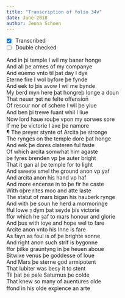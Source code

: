 ```yaml
---
title: "Transcription of folio 34v"
date: June 2018
author: Jenna Schoen
---
```

- [x] Transcribed
- [ ] Double checked

And in þi temple I wil my baner honge  
And all þe armes of my companye  
And eủemo vnto til þat day I dye  
Eterne fire I wol byfore þe fynde  
And eek to þis avow I wil me bynde  
My berd myn here þat hongreþ longe a doun  
That neuer ȝet ne felte offension̄  
Of resour nor of schere I wil þe yiue  
And ben þi trewe ẜuant whil I liue  
Now lord haue rouþe vpon my sorwes sore  
If me þe victorie I axe þe namore  
¶ The preyer stynte of Arcita þe stronge  
The rynges on the temple dore þat honge  
And eek þe dores clateren ful faste  
Of which arcita somwhat him agaste  
þe fyres brenden vp þe auter bright  
That it gan al þe temple for to light  
And sweete smel the ground anon vp yaf  
And arcita anon his hand vp haf  
And more encense in to þe fir he caste  
With oþre rites moo and atte laste  
The statut of mars bigan his hauberk rynge  
And with þe soun he herd a mormoringe  
fful lowe ⁊ dym þat seyde þis victorie  
ffor which he ȝaf to mars honour and glorie  
And þus with ioye and hope wel to fare  
Arcite anon vnto his Inne is fare  
As fayn as foul is of þe brighte sonne  
And right anon such strif is bygonne  
ffor þilke grauntyng in þe heuen aboue  
Bitwixe venus þe goddesse of loue  
And Mars þe sterne god armipotent  
That Iubiter was besy it to stent  
Til þat þe pale Saturnus þe colde  
That knew so many of auentures olde  
ffond in his olde exꝑience an arte  

